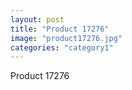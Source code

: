 ```yaml
---
layout: post
title: "Product 17276"
image: "product17276.jpg"
categories: "category1"
---
```

Product 17276
